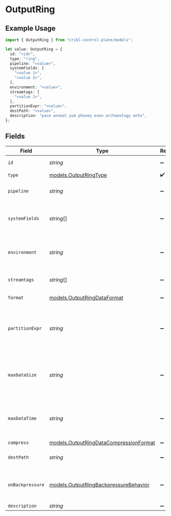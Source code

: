 # OutputRing

## Example Usage

```typescript
import { OutputRing } from "cribl-control-plane/models";

let value: OutputRing = {
  id: "<id>",
  type: "ring",
  pipeline: "<value>",
  systemFields: [
    "<value 1>",
    "<value 2>",
  ],
  environment: "<value>",
  streamtags: [
    "<value 1>",
  ],
  partitionExpr: "<value>",
  destPath: "<value>",
  description: "pace anneal yum phooey even archaeology onto",
};
```

## Fields

| Field                                                                                                                            | Type                                                                                                                             | Required                                                                                                                         | Description                                                                                                                      |
| -------------------------------------------------------------------------------------------------------------------------------- | -------------------------------------------------------------------------------------------------------------------------------- | -------------------------------------------------------------------------------------------------------------------------------- | -------------------------------------------------------------------------------------------------------------------------------- |
| `id`                                                                                                                             | *string*                                                                                                                         | :heavy_minus_sign:                                                                                                               | Unique ID for this output                                                                                                        |
| `type`                                                                                                                           | [models.OutputRingType](../models/outputringtype.md)                                                                             | :heavy_check_mark:                                                                                                               | N/A                                                                                                                              |
| `pipeline`                                                                                                                       | *string*                                                                                                                         | :heavy_minus_sign:                                                                                                               | Pipeline to process data before sending out to this output                                                                       |
| `systemFields`                                                                                                                   | *string*[]                                                                                                                       | :heavy_minus_sign:                                                                                                               | Fields to automatically add to events, such as cribl_pipe. Supports wildcards.                                                   |
| `environment`                                                                                                                    | *string*                                                                                                                         | :heavy_minus_sign:                                                                                                               | Optionally, enable this config only on a specified Git branch. If empty, will be enabled everywhere.                             |
| `streamtags`                                                                                                                     | *string*[]                                                                                                                       | :heavy_minus_sign:                                                                                                               | Tags for filtering and grouping in @{product}                                                                                    |
| `format`                                                                                                                         | [models.OutputRingDataFormat](../models/outputringdataformat.md)                                                                 | :heavy_minus_sign:                                                                                                               | Format of the output data.                                                                                                       |
| `partitionExpr`                                                                                                                  | *string*                                                                                                                         | :heavy_minus_sign:                                                                                                               | JS expression to define how files are partitioned and organized. If left blank, Cribl Stream will fallback on event.__partition. |
| `maxDataSize`                                                                                                                    | *string*                                                                                                                         | :heavy_minus_sign:                                                                                                               | Maximum disk space allowed to be consumed (examples: 420MB, 4GB). When limit is reached, older data will be deleted.             |
| `maxDataTime`                                                                                                                    | *string*                                                                                                                         | :heavy_minus_sign:                                                                                                               | Maximum amount of time to retain data (examples: 2h, 4d). When limit is reached, older data will be deleted.                     |
| `compress`                                                                                                                       | [models.OutputRingDataCompressionFormat](../models/outputringdatacompressionformat.md)                                           | :heavy_minus_sign:                                                                                                               | N/A                                                                                                                              |
| `destPath`                                                                                                                       | *string*                                                                                                                         | :heavy_minus_sign:                                                                                                               | Path to use to write metrics. Defaults to $CRIBL_HOME/state/<id>                                                                 |
| `onBackpressure`                                                                                                                 | [models.OutputRingBackpressureBehavior](../models/outputringbackpressurebehavior.md)                                             | :heavy_minus_sign:                                                                                                               | How to handle events when all receivers are exerting backpressure                                                                |
| `description`                                                                                                                    | *string*                                                                                                                         | :heavy_minus_sign:                                                                                                               | N/A                                                                                                                              |